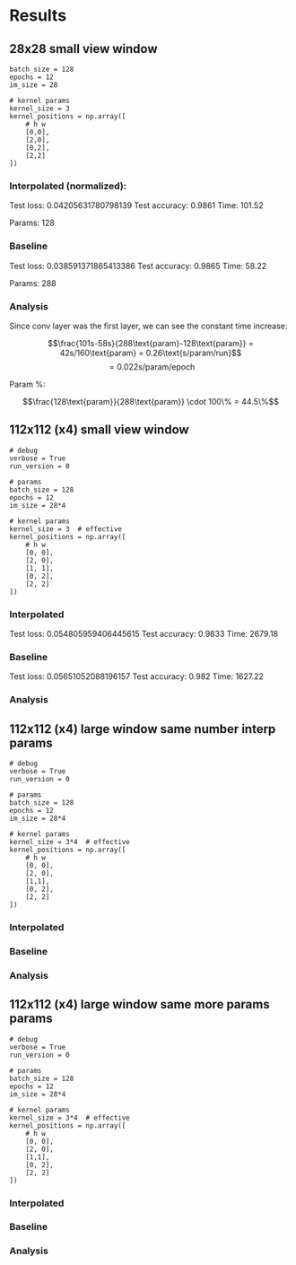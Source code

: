 # Results

## 28x28 small view window
```
batch_size = 128
epochs = 12
im_size = 28

# kernel params
kernel_size = 3
kernel_positions = np.array([
    # h w 
    [0,0],
    [2,0],
    [0,2],
    [2,2]
])
```

### Interpolated (normalized):
Test loss: 0.04205631780798139
Test accuracy: 0.9861
Time: 101.52

Params: 128

### Baseline
Test loss: 0.038591371865413386
Test accuracy: 0.9865
Time: 58.22

Params: 288


### Analysis
Since conv layer was the first layer, we can see the constant time increase:

$$\frac{101s-58s}{288\text{param}-128\text{param}} = 42s/160\text{param} = 0.26\text{s/param/run}$$
$$=0.022 \text{s/param/epoch}$$

Param %:

$$\frac{128\text{param}}{288\text{param}} \cdot 100\% = 44.5\%$$




## 112x112 (x4) small view window 
```
# debug
verbose = True
run_version = 0

# params
batch_size = 128
epochs = 12
im_size = 28*4

# kernel params
kernel_size = 3  # effective
kernel_positions = np.array([
    # h w
    [0, 0],
    [2, 0],
    [1, 1],
    [0, 2],
    [2, 2]
])
```

### Interpolated
Test loss: 0.054805959406445615
Test accuracy: 0.9833
Time: 2679.18


### Baseline
Test loss: 0.05651052088196157
Test accuracy: 0.982
Time: 1627.22

### Analysis



## 112x112 (x4) large window same number interp params
```
# debug
verbose = True
run_version = 0

# params
batch_size = 128
epochs = 12
im_size = 28*4

# kernel params
kernel_size = 3*4  # effective
kernel_positions = np.array([
    # h w
    [0, 0],
    [2, 0],
    [1,1],
    [0, 2],
    [2, 2]
])
```


### Interpolated


### Baseline

### Analysis



## 112x112 (x4) large window same more params params
```
# debug
verbose = True
run_version = 0

# params
batch_size = 128
epochs = 12
im_size = 28*4

# kernel params
kernel_size = 3*4  # effective
kernel_positions = np.array([
    # h w
    [0, 0],
    [2, 0],
    [1,1],
    [0, 2],
    [2, 2]
])
```


### Interpolated


### Baseline

### Analysis